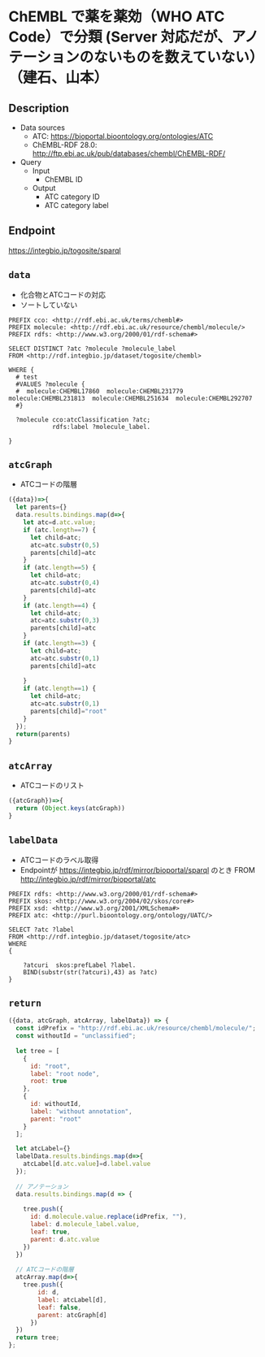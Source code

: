 # ChEMBL で薬を薬効（WHO ATC Code）で分類 (Server 対応だが、アノテーションのないものを数えていない）（建石、山本） 


## Description

- Data sources
    - ATC: https://bioportal.bioontology.org/ontologies/ATC
    - ChEMBL-RDF 28.0: http://ftp.ebi.ac.uk/pub/databases/chembl/ChEMBL-RDF/
- Query
    -  Input
        - ChEMBL ID
    - Output
        - ATC category ID
        - ATC category label

## Endpoint

https://integbio.jp/togosite/sparql

## `data`
- 化合物とATCコードの対応
- ソートしていない

```sparql
PREFIX cco: <http://rdf.ebi.ac.uk/terms/chembl#> 
PREFIX molecule: <http://rdf.ebi.ac.uk/resource/chembl/molecule/>
PREFIX rdfs: <http://www.w3.org/2000/01/rdf-schema#>

SELECT DISTINCT ?atc ?molecule ?molecule_label
FROM <http://rdf.integbio.jp/dataset/togosite/chembl>  

WHERE {
  # test
  #VALUES ?molecule {  
  #  molecule:CHEMBL17860  molecule:CHEMBL231779  molecule:CHEMBL231813  molecule:CHEMBL251634  molecule:CHEMBL292707
  #}
  
  ?molecule cco:atcClassification ?atc;
            rdfs:label ?molecule_label.
        
}
```


## `atcGraph` 
-  ATCコードの階層

```javascript
({data})=>{
  let parents={}
  data.results.bindings.map(d=>{
    let atc=d.atc.value;
    if (atc.length==7) {
      let child=atc;
      atc=atc.substr(0,5)
      parents[child]=atc 
    }
    if (atc.length==5) {
      let child=atc;
      atc=atc.substr(0,4)
      parents[child]=atc 
    }
    if (atc.length==4) {
      let child=atc;
      atc=atc.substr(0,3)
      parents[child]=atc 
    }
    if (atc.length==3) {
      let child=atc;
      atc=atc.substr(0,1)
      parents[child]=atc 
      
    }
    if (atc.length==1) {
      let child=atc;
      atc=atc.substr(0,1)
      parents[child]="root" 
    }
  });	
  return(parents)
}
```

## `atcArray`
- ATCコードのリスト

```javascript
({atcGraph})=>{
  return (Object.keys(atcGraph))
}
```


## `labelData`
* ATCコードのラベル取得
* Endpointが https://integbio.jp/rdf/mirror/bioportal/sparql のとき
  FROM <http://integbio.jp/rdf/mirror/bioportal/atc>

```sparql
PREFIX rdfs: <http://www.w3.org/2000/01/rdf-schema#>
PREFIX skos: <http://www.w3.org/2004/02/skos/core#>
PREFIX xsd: <http://www.w3.org/2001/XMLSchema#>
PREFIX atc: <http://purl.bioontology.org/ontology/UATC/>

SELECT ?atc ?label 
FROM <http://rdf.integbio.jp/dataset/togosite/atc>
WHERE 
{
    
    ?atcuri  skos:prefLabel ?label.  
    BIND(substr(str(?atcuri),43) as ?atc)  
}
```

## `return`

```javascript
({data, atcGraph, atcArray, labelData}) => {
  const idPrefix = "http://rdf.ebi.ac.uk/resource/chembl/molecule/";
  const withoutId = "unclassified";
  
  let tree = [
    {
      id: "root",
      label: "root node",
      root: true
    },
    {
      id: withoutId,
      label: "without annotation",
      parent: "root"
    }
  ];

  let atcLabel={}
  labelData.results.bindings.map(d=>{
    atcLabel[d.atc.value]=d.label.value
  });
   
  // アノテーション
  data.results.bindings.map(d => {
    
    tree.push({
      id: d.molecule.value.replace(idPrefix, ""),
      label: d.molecule_label.value,
      leaf: true,
      parent: d.atc.value
    })
  })
  
  // ATCコードの階層
  atcArray.map(d=>{
    tree.push({     
        id: d,
        label: atcLabel[d],
        leaf: false,
        parent: atcGraph[d]
      })
  })
  return tree;
};
```

